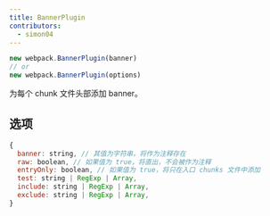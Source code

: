```yaml
---
title: BannerPlugin
contributors:
  - simon04
---
```


``` javascript
new webpack.BannerPlugin(banner)
// or
new webpack.BannerPlugin(options)
```

为每个 chunk 文件头部添加 banner。

## 选项

```javascript
{
  banner: string, // 其值为字符串，将作为注释存在
  raw: boolean, // 如果值为 true，将直出，不会被作为注释
  entryOnly: boolean, // 如果值为 true，将只在入口 chunks 文件中添加
  test: string | RegExp | Array,
  include: string | RegExp | Array,
  exclude: string | RegExp | Array,
}
```
